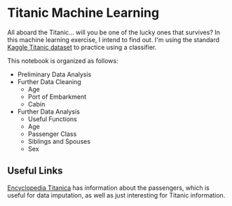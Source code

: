 # Titanic Machine Learning
All aboard the Titanic... will you be one of the lucky ones that survives? In this machine learning exercise, I intend to find out. I'm using the standard [Kaggle Titanic dataset](https://www.kaggle.com/c/titanic) to practice using a classifier.

This notebook is organized as follows:
- Preliminary Data Analysis
- Further Data Cleaning
    - Age
    - Port of Embarkment
    - Cabin
- Further Data Analysis
    - Useful Functions
    - Age
    - Passenger Class
    - Siblings and Spouses
    - Sex
## Useful Links
[Encyclopedia Titanica](https://www.encyclopedia-titanica.org/explorer/) has information about the passengers, which is useful for data imputation, as well as just interesting for Titanic information.